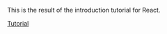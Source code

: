 This is the result of the introduction tutorial for React.

[Tutorial](https://github.com/facebookincubator/create-react-app)
